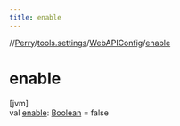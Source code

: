 ```yaml
---
title: enable
---
```

//[Perry](../../../index.html)/[tools.settings](../index.html)/[WebAPIConfig](index.html)/[enable](enable.html)



# enable



[jvm]\
val [enable](enable.html): [Boolean](https://kotlinlang.org/api/latest/jvm/stdlib/kotlin/-boolean/index.html) = false




